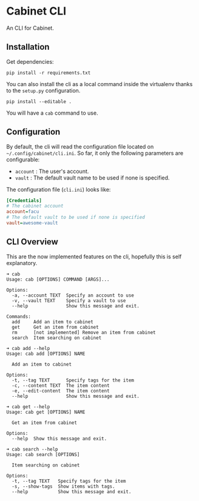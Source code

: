 # Cabinet CLI

An CLI for Cabinet.

## Installation

Get dependencies:

```
pip install -r requirements.txt
```

You can also install the cli as a local command inside the virtualenv thanks to the `setup.py` configuration.

```
pip install --editable .
```

You will have a `cab` command to use.


## Configuration

By default, the cli will read the configuration file located on `~/.config/cabinet/cli.ini`. So far, it only the following parameters are configurable:

* `account` : The user's account.
* `vault` : The default vault name to be used if none is specified.

The configuration file (`cli.ini`) looks like:

```ini
[Credentials]
# The cabinet account
account=facu
# The default vault to be used if none is specified
vault=awesome-vault
```

## CLI Overview

This are the now implemented features on the cli, hopefully this is self explanatory.

```
➜ cab
Usage: cab [OPTIONS] COMMAND [ARGS]...

Options:
  -a, --account TEXT  Specify an account to use
  -v, --vault TEXT    Specify a vault to use
  --help              Show this message and exit.

Commands:
  add     Add an item to cabinet
  get     Get an item from cabinet
  rm      [not implemented] Remove an item from cabinet
  search  Item searching on cabinet

➜ cab add --help
Usage: cab add [OPTIONS] NAME

  Add an item to cabinet

Options:
  -t, --tag TEXT      Specify tags for the item
  -c, --content TEXT  The item content
  -e, --edit-content  The item content
  --help              Show this message and exit.

➜ cab get --help
Usage: cab get [OPTIONS] NAME

  Get an item from cabinet

Options:
  --help  Show this message and exit.

➜ cab search --help
Usage: cab search [OPTIONS]

  Item searching on cabinet

Options:
  -t, --tag TEXT   Specify tags for the item
  -s, --show-tags  Show items with tags.
  --help           Show this message and exit.
```
